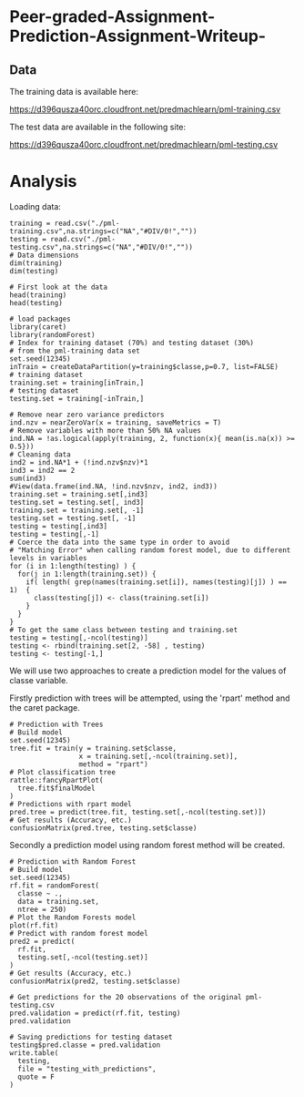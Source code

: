 # Peer-graded-Assignment-Prediction-Assignment-Writeup-

## Data

The training data is available here:

https://d396qusza40orc.cloudfront.net/predmachlearn/pml-training.csv

The test data are available in the following site:

https://d396qusza40orc.cloudfront.net/predmachlearn/pml-testing.csv

# Analysis

Loading data:

```{r load data, warning=FALSE, message=FALSE, echo=TRUE}
training = read.csv("./pml-training.csv",na.strings=c("NA","#DIV/0!",""))
testing = read.csv("./pml-testing.csv",na.strings=c("NA","#DIV/0!",""))
# Data dimensions
dim(training)
dim(testing)
```

```{r first look, warning=FALSE, message=FALSE, eval= FALSE}
# First look at the data
head(training)
head(testing)
```


```{r cross-validation, warning=FALSE, message=FALSE, echo=TRUE}
# load packages
library(caret)
library(randomForest)
# Index for training dataset (70%) and testing dataset (30%) 
# from the pml-training data set
set.seed(12345)
inTrain = createDataPartition(y=training$classe,p=0.7, list=FALSE)
# training dataset
training.set = training[inTrain,]
# testing dataset
testing.set = training[-inTrain,]
```

```{r clean data, warning=FALSE, message=FALSE, echo=TRUE}
# Remove near zero variance predictors
ind.nzv = nearZeroVar(x = training, saveMetrics = T)
# Remove variables with more than 50% NA values
ind.NA = !as.logical(apply(training, 2, function(x){ mean(is.na(x)) >= 0.5}))
# Cleaning data
ind2 = ind.NA*1 + (!ind.nzv$nzv)*1
ind3 = ind2 == 2
sum(ind3)
#View(data.frame(ind.NA, !ind.nzv$nzv, ind2, ind3))
training.set = training.set[,ind3]
testing.set = testing.set[, ind3]
training.set = training.set[, -1]
testing.set = testing.set[, -1]
testing = testing[,ind3]
testing = testing[,-1]
# Coerce the data into the same type in order to avoid
# "Matching Error" when calling random forest model, due to different levels in variables
for (i in 1:length(testing) ) {
  for(j in 1:length(training.set)) {
    if( length( grep(names(training.set[i]), names(testing)[j]) ) == 1)  {
      class(testing[j]) <- class(training.set[i])
    }      
  }      
}
# To get the same class between testing and training.set
testing = testing[,-ncol(testing)]
testing <- rbind(training.set[2, -58] , testing)
testing <- testing[-1,]
```

We will use two approaches to create a prediction model for the values of classe variable. 

Firstly prediction with trees will be attempted, using the 'rpart' method and the caret package.

```{r prediction with trees, warning=FALSE, message=FALSE, echo=TRUE}
# Prediction with Trees
# Build model
set.seed(12345)
tree.fit = train(y = training.set$classe,
                 x = training.set[,-ncol(training.set)],
                 method = "rpart")
# Plot classification tree
rattle::fancyRpartPlot(
  tree.fit$finalModel
)
# Predictions with rpart model
pred.tree = predict(tree.fit, testing.set[,-ncol(testing.set)])
# Get results (Accuracy, etc.)
confusionMatrix(pred.tree, testing.set$classe)
```

Secondly a prediction model using random forest method will be created.

```{r random forest, warning=FALSE, message=FALSE, echo=TRUE}
# Prediction with Random Forest
# Build model
set.seed(12345)
rf.fit = randomForest(
  classe ~ .,
  data = training.set,
  ntree = 250)
# Plot the Random Forests model
plot(rf.fit)
# Predict with random forest model
pred2 = predict(
  rf.fit,
  testing.set[,-ncol(testing.set)]
)
# Get results (Accuracy, etc.)
confusionMatrix(pred2, testing.set$classe)
```

```{r pml-testing predictions, warning=FALSE, message=FALSE, echo=TRUE}
# Get predictions for the 20 observations of the original pml-testing.csv
pred.validation = predict(rf.fit, testing)
pred.validation
```

```{r saving results, warning=FALSE, message=FALSE, echo=TRUE, eval = FALSE}
# Saving predictions for testing dataset
testing$pred.classe = pred.validation
write.table(
  testing,
  file = "testing_with_predictions",
  quote = F
)
```
